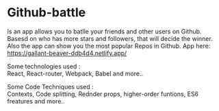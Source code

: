 # Github-battle
Is an app allows you to batlle your friends and other users on Github. Basesd on who has more stars and followers, that will decide the winner. Also the app can show you the most popular Repos in Github.
App here: https://gallant-beaver-ddb4d4.netlify.app/

Some technologies used :  
React, React-router, Webpack, Babel and more..

Some Code Techniques used :  
Contexts, Code splitting, Rednder props, higher-order funtions, ES6 freatures and more..
